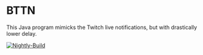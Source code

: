 # BTTN
This Java program mimicks the Twitch live notifications, but with drastically lower delay.

[![Nightly-Build](https://github.com/jnstockley/BTTN/actions/workflows/nightly.yml/badge.svg?branch=nightly)](https://github.com/jnstockley/BTTN/actions/workflows/nightly.yml)

